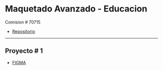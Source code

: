 # Maquetado Avanzado - Educacion
Comision # 70715

- [Repositorio]( https://github.com/g4gr/EIT__MaquetadoAvanzado--70715 )

---
## Proyecto # 1

- [FIGMA]( https://www.figma.com/file/ZOLrb8uhIwnWA4qQwWsiq0/Landing-Page-Collection-(Community)?type=design&node-id=2-4&mode=design&t=CWPziJz5pWiH2gOc-0 )
